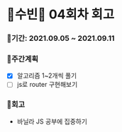 # 🌼수빈🌼 04회차 회고

### 🥕기간: 2021.09.05 ~ 2021.09.11

### 🍆주간계획

- [X] 알고리즘 1~2개씩 풀기
- [ ] js로 router 구현해보기

### 🥦회고

- 바닐라 JS 공부에 집중하기

